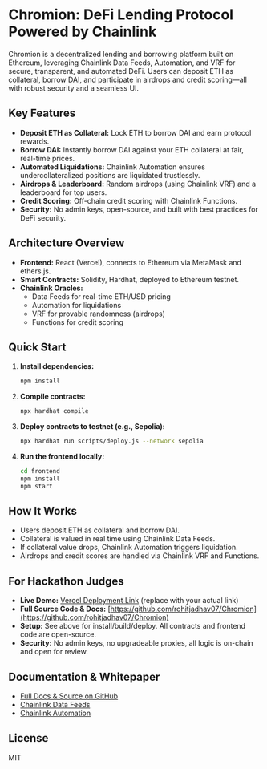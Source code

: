 

# Chromion: DeFi Lending Protocol Powered by Chainlink

Chromion is a decentralized lending and borrowing platform built on Ethereum, leveraging Chainlink Data Feeds, Automation, and VRF for secure, transparent, and automated DeFi. Users can deposit ETH as collateral, borrow DAI, and participate in airdrops and credit scoring—all with robust security and a seamless UI.

## Key Features
- **Deposit ETH as Collateral:** Lock ETH to borrow DAI and earn protocol rewards.
- **Borrow DAI:** Instantly borrow DAI against your ETH collateral at fair, real-time prices.
- **Automated Liquidations:** Chainlink Automation ensures undercollateralized positions are liquidated trustlessly.
- **Airdrops & Leaderboard:** Random airdrops (using Chainlink VRF) and a leaderboard for top users.
- **Credit Scoring:** Off-chain credit scoring with Chainlink Functions.
- **Security:** No admin keys, open-source, and built with best practices for DeFi security.

## Architecture Overview
- **Frontend:** React (Vercel), connects to Ethereum via MetaMask and ethers.js.
- **Smart Contracts:** Solidity, Hardhat, deployed to Ethereum testnet.
- **Chainlink Oracles:**
  - Data Feeds for real-time ETH/USD pricing
  - Automation for liquidations
  - VRF for provable randomness (airdrops)
  - Functions for credit scoring

## Quick Start
1. **Install dependencies:**
   ```sh
   npm install
   ```
2. **Compile contracts:**
   ```sh
   npx hardhat compile
   ```
3. **Deploy contracts to testnet (e.g., Sepolia):**
   ```sh
   npx hardhat run scripts/deploy.js --network sepolia
   ```
4. **Run the frontend locally:**
   ```sh
   cd frontend
   npm install
   npm start
   ```

## How It Works
- Users deposit ETH as collateral and borrow DAI.
- Collateral is valued in real time using Chainlink Data Feeds.
- If collateral value drops, Chainlink Automation triggers liquidation.
- Airdrops and credit scores are handled via Chainlink VRF and Functions.

## For Hackathon Judges
- **Live Demo:** [Vercel Deployment Link](https://vercel.com/) (replace with your actual link)
- **Full Source Code & Docs:** [https://github.com/rohitjadhav07/Chromion](https://github.com/rohitjadhav07/Chromion)
- **Setup:** See above for install/build/deploy. All contracts and frontend code are open-source.
- **Security:** No admin keys, no upgradeable proxies, all logic is on-chain and open for review.

## Documentation & Whitepaper
- [Full Docs & Source on GitHub](https://github.com/rohitjadhav07/Chromion)
- [Chainlink Data Feeds](https://docs.chain.link/data-feeds)
- [Chainlink Automation](https://docs.chain.link/chainlink-automation/introduction)

## License
MIT
